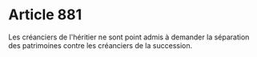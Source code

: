 # Article 881

Les créanciers de l'héritier ne sont point admis à demander la séparation des patrimoines contre les créanciers de la succession.
